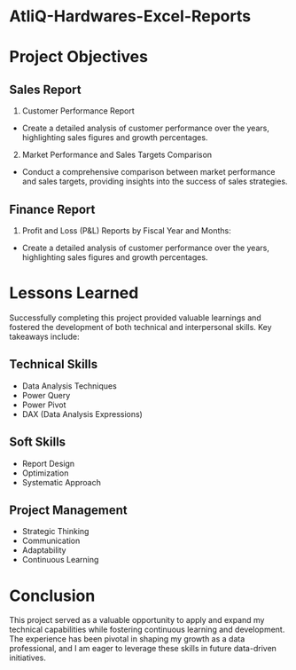 # AtliQ-Hardwares-Excel-Reports

# Project Objectives
## Sales Report 
1. Customer Performance Report
- Create a detailed analysis of customer performance over the years, highlighting sales figures and growth percentages.
2. Market Performance and Sales Targets Comparison
- Conduct a comprehensive comparison between market performance and sales targets, providing insights into the success of sales strategies.

## Finance Report
1. Profit and Loss (P&L) Reports by Fiscal Year and Months:
- Create a detailed analysis of customer performance over the years, highlighting sales figures and growth percentages.

# Lessons Learned
Successfully completing this project provided valuable learnings and fostered the development of both technical and interpersonal skills. Key takeaways include:

## Technical Skills
 - Data Analysis Techniques
 - Power Query
 - Power Pivot
 - DAX (Data Analysis Expressions)
## Soft Skills
 - Report Design
 - Optimization
 - Systematic Approach
## Project Management
 - Strategic Thinking
 - Communication
 - Adaptability
 - Continuous Learning

# Conclusion
This project served as a valuable opportunity to apply and expand my technical capabilities while fostering continuous learning and development. The experience has been pivotal in shaping my growth as a data professional, and I am eager to leverage these skills in future data-driven initiatives.


